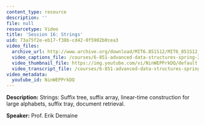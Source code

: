 ```yaml
---
content_type: resource
description: ''
file: null
resourcetype: Video
title: 'Session 16: Strings'
uid: 73a75f2e-eb17-f38b-cd42-0f5902b0cea3
video_files:
  archive_url: http://www.archive.org/download/MIT6.851S12/MIT6_851S12_lec16_300k.mp4
  video_captions_file: /courses/6-851-advanced-data-structures-spring-2012/9b3981c933475c8ebdebbf37326e4992_NinWEPPrkDQ.vtt
  video_thumbnail_file: https://img.youtube.com/vi/NinWEPPrkDQ/default.jpg
  video_transcript_file: /courses/6-851-advanced-data-structures-spring-2012/cacd3078b593e0bd30e02d1260d2a2ae_NinWEPPrkDQ.pdf
video_metadata:
  youtube_id: NinWEPPrkDQ
---
```


**Description:** Strings: Suffix tree, suffix array, linear-time construction for large alphabets, suffix tray, document retrieval.

**Speaker:** Prof. Erik Demaine